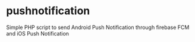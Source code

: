 # pushnotification
Simple PHP script to send Android Push Notification through firebase FCM and iOS Push Notification
